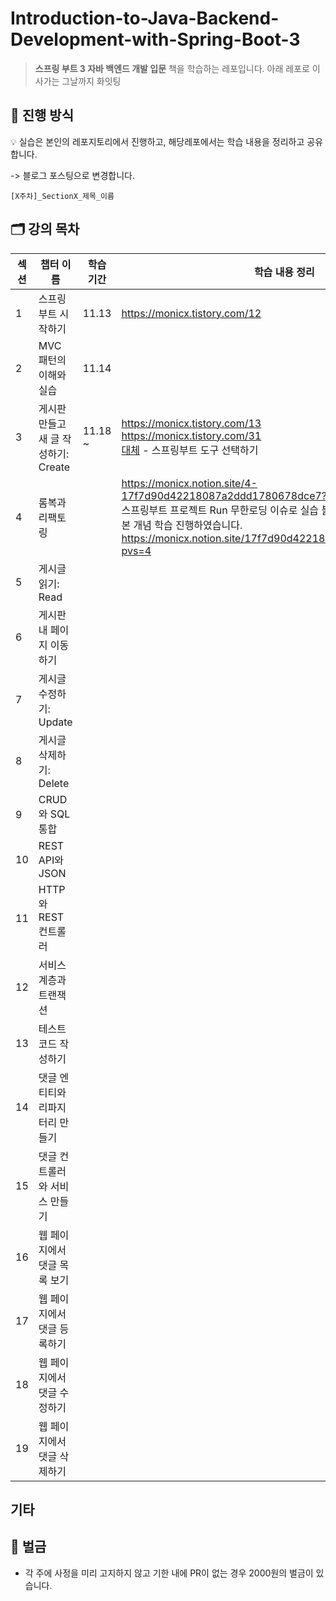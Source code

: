 # Introduction-to-Java-Backend-Development-with-Spring-Boot-3

> **스프링 부트 3 자바 백엔드 개발 입문** 책을 학습하는 레포입니다.
> 아래 레포로 이사가는 그날까지 화잇팅
> 
## 📜 진행 방식
💡 실습은 본인의 레포지토리에서 진행하고, 해당레포에서는 학습 내용을 정리하고 공유합니다.

-> 블로그 포스팅으로 변경합니다. 
```
[X주차]_SectionX_제목_이름
```

## 🗂️ 강의 목차

| 섹션  | 챕터 이름                    | 학습 기간 | 학습 내용 정리 |
| --- | ------------------------ | ----- | -------- |
| 1   | 스프링부트 시작하기               | 11.13 |   https://monicx.tistory.com/12       |
| 2   | MVC 패턴의 이해와 실습           | 11.14 |          |
| 3   | 게시판 만들고 새 글 작성하기: Create |  11.18 ~    |   https://monicx.tistory.com/13<br>https://monicx.tistory.com/31<br>[대체](https://monicx.tistory.com/26) - 스프링부트 도구 선택하기 |
| 4   | 롬복과 리팩토링                 |       |     https://monicx.notion.site/4-17f7d90d42218087a2ddd1780678dce7?pvs=4<br>스프링부트 프로젝트 Run 무한로딩 이슈로 실습 불가, 영상으로 스프링부트 기본 개념 학습 진행하였습니다. https://monicx.notion.site/17f7d90d4221804fb58cd54582911ac2?pvs=4    |
| 5   | 게시글 읽기: Read             |       |      |
| 6   | 게시판 내 페이지 이동하기           |       |          |
| 7   | 게시글 수정하기: Update         |       |          |
| 8   | 게시글 삭제하기: Delete         |       |          |
| 9   | CRUD와 SQL 통합             |       |          |
| 10  | REST API와 JSON           |       |          |
| 11  | HTTP와 REST 컨트롤러          |       |          |
| 12  | 서비스 계층과 트랜잭션             |       |          |
| 13  | 테스트 코드 작성하기              |       |          |
| 14  | 댓글 엔티티와 리파지터리 만들기        |       |          |
| 15  | 댓글 컨트롤러와 서비스 만들기         |       |          |
| 16  | 웹 페이지에서 댓글 목록 보기         |       |          |
| 17  | 웹 페이지에서 댓글 등록하기          |       |          |
| 18  | 웹 페이지에서 댓글 수정하기          |       |          |
| 19  | 웹 페이지에서 댓글 삭제하기          |       |          |


## 기타

## 💸 벌금
- 각 주에 사정을 미리 고지하지 않고 기한 내에 PR이 없는 경우 2000원의 벌금이 있습니다.

